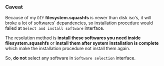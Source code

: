 ### Caveat

Because of my `DIY` **filesystem.squashfs** is newer than disk iso's, it will broke a lot of softwares' depandencies, so installation procedure would failed at `Select and install software` interface.

The resolution method is **install these softwares you need inside filesystem.squashfs** or **install them after system installation is complete** which make the installation procedure not install them again.

So, **do not** select any software in `Software selection` interface.
